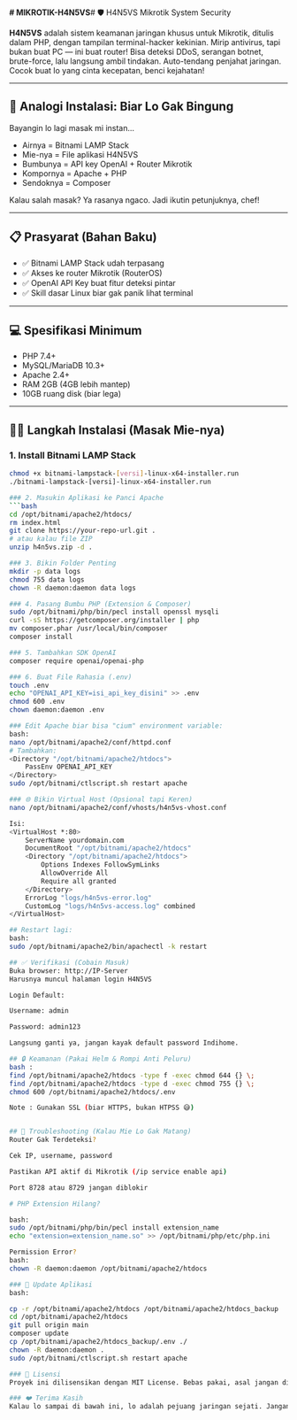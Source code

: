 **# MIKROTIK-H4N5VS**# 🛡️ H4N5VS Mikrotik System Security

**H4N5VS** adalah sistem keamanan jaringan khusus untuk Mikrotik, ditulis dalam PHP, dengan tampilan terminal-hacker kekinian. Mirip antivirus, tapi bukan buat PC — ini buat router! Bisa deteksi DDoS, serangan botnet, brute-force, lalu langsung ambil tindakan. Auto-tendang penjahat jaringan. Cocok buat lo yang cinta kecepatan, benci kejahatan!

---

## 🚀 Analogi Instalasi: Biar Lo Gak Bingung

Bayangin lo lagi masak mi instan...  
- Airnya = Bitnami LAMP Stack  
- Mie-nya = File aplikasi H4N5VS  
- Bumbunya = API key OpenAI + Router Mikrotik  
- Kompornya = Apache + PHP  
- Sendoknya = Composer

Kalau salah masak? Ya rasanya ngaco. Jadi ikutin petunjuknya, chef!

---

## 📋 Prasyarat (Bahan Baku)

- ✅ Bitnami LAMP Stack udah terpasang
- ✅ Akses ke router Mikrotik (RouterOS)
- ✅ OpenAI API Key buat fitur deteksi pintar
- ✅ Skill dasar Linux biar gak panik lihat terminal

---

## 💻 Spesifikasi Minimum

- PHP 7.4+
- MySQL/MariaDB 10.3+
- Apache 2.4+
- RAM 2GB (4GB lebih mantep)
- 10GB ruang disk (biar lega)

---

## 🧙‍♂️ Langkah Instalasi (Masak Mie-nya)

### 1. Install Bitnami LAMP Stack
```bash
chmod +x bitnami-lampstack-[versi]-linux-x64-installer.run
./bitnami-lampstack-[versi]-linux-x64-installer.run

### 2. Masukin Aplikasi ke Panci Apache
```bash
cd /opt/bitnami/apache2/htdocs/
rm index.html
git clone https://your-repo-url.git .
# atau kalau file ZIP
unzip h4n5vs.zip -d .

### 3. Bikin Folder Penting
mkdir -p data logs
chmod 755 data logs
chown -R daemon:daemon data logs

### 4. Pasang Bumbu PHP (Extension & Composer)
sudo /opt/bitnami/php/bin/pecl install openssl mysqli
curl -sS https://getcomposer.org/installer | php
mv composer.phar /usr/local/bin/composer
composer install

### 5. Tambahkan SDK OpenAI
composer require openai/openai-php

### 6. Buat File Rahasia (.env)
touch .env
echo "OPENAI_API_KEY=isi_api_key_disini" >> .env
chmod 600 .env
chown daemon:daemon .env

### Edit Apache biar bisa "cium" environment variable:
bash:
nano /opt/bitnami/apache2/conf/httpd.conf
# Tambahkan:
<Directory "/opt/bitnami/apache2/htdocs">
    PassEnv OPENAI_API_KEY
</Directory>
sudo /opt/bitnami/ctlscript.sh restart apache

### 🌐 Bikin Virtual Host (Opsional tapi Keren)
nano /opt/bitnami/apache2/conf/vhosts/h4n5vs-vhost.conf

Isi:
<VirtualHost *:80>
    ServerName yourdomain.com
    DocumentRoot "/opt/bitnami/apache2/htdocs"
    <Directory "/opt/bitnami/apache2/htdocs">
        Options Indexes FollowSymLinks
        AllowOverride All
        Require all granted
    </Directory>
    ErrorLog "logs/h4n5vs-error.log"
    CustomLog "logs/h4n5vs-access.log" combined
</VirtualHost>

## Restart lagi: 
bash:
sudo /opt/bitnami/apache2/bin/apachectl -k restart

## ✅ Verifikasi (Cobain Masuk)
Buka browser: http://IP-Server
Harusnya muncul halaman login H4N5VS

Login Default:

Username: admin

Password: admin123

Langsung ganti ya, jangan kayak default password Indihome.

## 🔒 Keamanan (Pakai Helm & Rompi Anti Peluru)
bash :
find /opt/bitnami/apache2/htdocs -type f -exec chmod 644 {} \;
find /opt/bitnami/apache2/htdocs -type d -exec chmod 755 {} \;
chmod 600 /opt/bitnami/apache2/htdocs/.env

Note : Gunakan SSL (biar HTTPS, bukan HTPSS 😅)


## 🧯 Troubleshooting (Kalau Mie Lo Gak Matang)
Router Gak Terdeteksi?

Cek IP, username, password

Pastikan API aktif di Mikrotik (/ip service enable api)

Port 8728 atau 8729 jangan diblokir

# PHP Extension Hilang?

bash:
sudo /opt/bitnami/php/bin/pecl install extension_name
echo "extension=extension_name.so" >> /opt/bitnami/php/etc/php.ini

Permission Error?
bash:
chown -R daemon:daemon /opt/bitnami/apache2/htdocs

### 🔄 Update Aplikasi
bash:

cp -r /opt/bitnami/apache2/htdocs /opt/bitnami/apache2/htdocs_backup
cd /opt/bitnami/apache2/htdocs
git pull origin main
composer update
cp /opt/bitnami/apache2/htdocs_backup/.env ./
chown -R daemon:daemon .
sudo /opt/bitnami/ctlscript.sh restart apache

### 📄 Lisensi
Proyek ini dilisensikan dengan MIT License. Bebas pakai, asal jangan dipakai buat nyusupin iklan pinjol.

### ❤️ Terima Kasih
Kalau lo sampai di bawah ini, lo adalah pejuang jaringan sejati. Jangan lupa ngopi, dan selamat mengamankan router!

